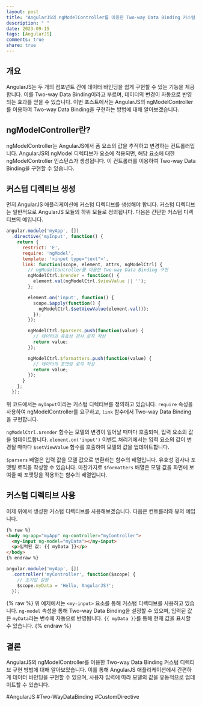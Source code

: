 ```yaml
---
layout: post
title: "AngularJS의 ngModelController를 이용한 Two-way Data Binding 커스텀 디렉티브 구현 방법"
description: " "
date: 2023-09-15
tags: [AngularJS]
comments: true
share: true
---
```


## 개요
AngularJS는 두 개의 컴포넌트 간에 데이터 바인딩을 쉽게 구현할 수 있는 기능을 제공합니다. 이를 Two-way Data Binding이라고 부르며, 데이터의 변경이 자동으로 반영되는 효과를 얻을 수 있습니다. 이번 포스트에서는 AngularJS의 ngModelController를 이용하여 Two-way Data Binding을 구현하는 방법에 대해 알아보겠습니다.

## ngModelController란?
ngModelController는 AngularJS에서 폼 요소의 값을 추적하고 변경하는 컨트롤러입니다. AngularJS의 ngModel 디렉티브가 요소에 적용되면, 해당 요소에 대한 ngModelController 인스턴스가 생성됩니다. 이 컨트롤러를 이용하여 Two-way Data Binding을 구현할 수 있습니다.

## 커스텀 디렉티브 생성
먼저 AngularJS 애플리케이션에 커스텀 디렉티브를 생성해야 합니다. 커스텀 디렉티브는 일반적으로 AngularJS 모듈의 하위 모듈로 정의됩니다. 다음은 간단한 커스텀 디렉티브의 예입니다.

```javascript
angular.module('myApp', [])
  .directive('myInput', function() {
    return {
      restrict: 'E',
      require: 'ngModel',
      template: '<input type="text">',
      link: function(scope, element, attrs, ngModelCtrl) {
        // ngModelController를 이용한 Two-way Data Binding 구현
        ngModelCtrl.$render = function() {
          element.val(ngModelCtrl.$viewValue || '');
        };

        element.on('input', function() {
          scope.$apply(function() {
            ngModelCtrl.$setViewValue(element.val());
          });
        });

        ngModelCtrl.$parsers.push(function(value) {
          // 데이터의 유효성 검사 로직 작성
          return value;
        });

        ngModelCtrl.$formatters.push(function(value) {
          // 데이터의 포맷팅 로직 작성
          return value;
        });
      }
    };
  });
```

위 코드에서는 `myInput`이라는 커스텀 디렉티브를 정의하고 있습니다. `require` 속성을 사용하여 ngModelController를 요구하고, `link` 함수에서 Two-way Data Binding을 구현합니다.

`ngModelCtrl.$render` 함수는 모델의 변경이 일어날 때마다 호출되며, 입력 요소의 값을 업데이트합니다. `element.on('input')` 이벤트 처리기에서는 입력 요소의 값이 변경될 때마다 `$setViewValue` 함수를 호출하여 모델의 값을 업데이트합니다.

`$parsers` 배열은 입력 값을 모델 값으로 변환하는 함수의 배열입니다. 유효성 검사나 포맷팅 로직을 작성할 수 있습니다. 마찬가지로 `$formatters` 배열은 모델 값을 화면에 보여줄 때 포맷팅을 적용하는 함수의 배열입니다.

## 커스텀 디렉티브 사용
이제 위에서 생성한 커스텀 디렉티브를 사용해보겠습니다. 다음은 컨트롤러와 뷰의 예입니다.

```html
{% raw %}
<body ng-app="myApp" ng-controller="myController">
  <my-input ng-model="myData"></my-input>
  <p>입력된 값: {{ myData }}</p>
</body>
{% endraw %}
```

```javascript
angular.module('myApp', [])
  .controller('myController', function($scope) {
    // 초기값 설정
    $scope.myData = 'Hello, AngularJS!';
  });
```
{% raw %}
위 예제에서는 `<my-input>` 요소를 통해 커스텀 디렉티브를 사용하고 있습니다. `ng-model` 속성을 통해 Two-way Data Binding을 설정할 수 있으며, 입력된 값은 `myData`라는 변수에 자동으로 반영됩니다. `{{ myData }}`를 통해 현재 값을 표시할 수 있습니다.
{% endraw %}
## 결론
AngularJS의 ngModelController를 이용한 Two-way Data Binding 커스텀 디렉티브 구현 방법에 대해 알아보았습니다. 이를 통해 AngularJS 애플리케이션에서 간편하게 데이터 바인딩을 구현할 수 있으며, 사용자 입력에 따라 모델의 값을 유동적으로 업데이트할 수 있습니다.

#AngularJS #Two-WayDataBinding #CustomDirective